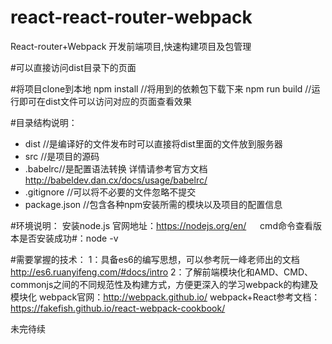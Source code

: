 # react-react-router-webpack
React-router+Webpack 开发前端项目,快速构建项目及包管理

#可以直接访问dist目录下的页面

#将项目clone到本地
      npm install         //将用到的依赖包下载下来
      npm run build       //运行即可在dist文件可以访问对应的页面查看效果

#目录结构说明：
* dist //是编译好的文件发布时可以直接将dist里面的文件放到服务器
* src  //是项目的源码
* .babelrc//是配置语法转换 详情请参考官方文档 http://babeldev.dan.cx/docs/usage/babelrc/
* .gitignore //可以将不必要的文件忽略不提交
* package.json //包含各种npm安装所需的模块以及项目的配置信息

#环境说明：
安装node.js  官网地址：https://nodejs.org/en/
　 cmd命令查看版本是否安装成功#：node -v

#需要掌握的技术：
1：具备es6的编写思想，可以参考阮一峰老师出的文档 http://es6.ruanyifeng.com/#docs/intro
2：了解前端模块化和AMD、CMD、commonjs之间的不同规范性及构建方式，方便更深入的学习webpack的构建及模块化
   webpack官网：http://webpack.github.io/
   webpack+React参考文档：https://fakefish.github.io/react-webpack-cookbook/


未完待续
